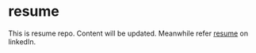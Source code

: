 # resume
This is resume repo. Content will be updated. Meanwhile refer [resume](https://www.linkedin.com/in/vasim-vahora-b86b8527/) on linkedIn. 
